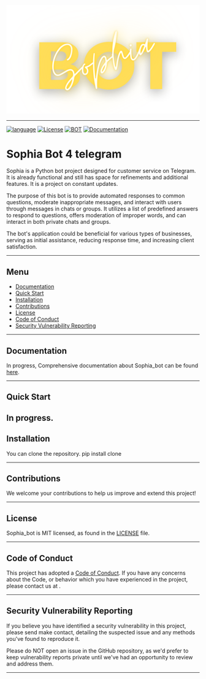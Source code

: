 <p align="center">
  <a href="https://">
    <picture>
      <source media="(prefers-color-scheme: dark)" srcset=https://github.com/tihcavalcante/Sophia_bot/blob/ac28498e84585afc432f3ba73c2594a10293581e/sophia.png">
      <img src="https://github.com/tihcavalcante/Sophia_bot/blob/ac28498e84585afc432f3ba73c2594a10293581e/sophia.png">
    </picture>
  </a>
</p>

---
[![language](https://img.shields.io/badge/python-black)](#)
[![License](https://img.shields.io/badge/License-MIT-blue)](LICENSE)
[![BOT](https://img.shields.io/badge/telegram-sophia_bot-blue)](#)
[![Documentation](https://img.shields.io/badge/Documentation-blue)](https://)

# Sophia Bot 4 telegram

Sophia is a Python bot project designed for customer service on Telegram. It is already functional  and still has space for refinements and additional features. It is a project on constant updates.

The purpose of this bot is to provide automated responses to common questions, moderate inappropriate messages, and interact with users through messages in chats or groups. It utilizes a list of predefined answers to respond to questions, offers moderation of improper words, and can interact in both private chats and groups.

The bot's application could be beneficial for various types of businesses, serving as initial assistance, reducing response time, and increasing client satisfaction.

---

## Menu

- [Documentation](#documentation)
- [Quick Start](#quick-start)
- [Installation](#installation)
- [Contributions](#contributions)
- [License](#license)
- [Code of Conduct](#code-of-conduct)
- [Security Vulnerability Reporting](#security-vulnerability-reporting)

---

## Documentation

In progress, Comprehensive documentation about Sophia_bot can be found [here](https://).

---

## Quick Start

In progress.
---

## Installation

You can clone the repository.
pip install clone

---

## Contributions

We welcome your contributions to help us improve and extend this project!

---

## License

Sophia_bot is MIT licensed, as found in the [LICENSE](LICENSE) file.

---

## Code of Conduct

This project has adopted a [Code of
Conduct](https://github.com/tihcavalcante/Sophia_bot/blob/main/CODE_OF_CONDUCT.md).
If you have any concerns about the Code, or behavior which you have experienced
in the project, please contact us at .

---

## Security Vulnerability Reporting

If you believe you have identified a security vulnerability in this project,
please send make contact, detailing
the suspected issue and any methods you've found to reproduce it.

Please do NOT open an issue in the GitHub repository, as we'd prefer to keep
vulnerability reports private until we've had an opportunity to review and
address them.

---
